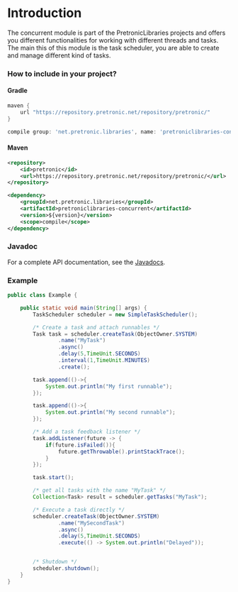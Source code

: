 # Introduction

The concurrent module is part of the PretronicLibraries projects and offers you different 
functionalities for working with different threads and tasks. The main this of this module is the task scheduler, 
you are able to create and manage different kind of tasks. 

### How to include in your project?

#### Gradle

```groovy
maven {
    url "https://repository.pretronic.net/repository/pretronic/"
}

compile group: 'net.pretronic.libraries', name: 'pretroniclibraries-concurrent', version: '1.0.0'
```

#### Maven

```xml
<repository>
    <id>pretronic</id>
    <url>https://repository.pretronic.net/repository/pretronic/</url>
</repository>

<dependency>
    <groupId>net.pretronic.libraries</groupId>
    <artifactId>pretroniclibraries-concurrent</artifactId>
    <version>${version}</version>
    <scope>compile</scope>
</dependency>
```

### Javadoc
For a complete API documentation, see the [Javadocs](https://pretronic.net/javadoc/PretronicLibraries/1.0.117.90-SNAPSHOT/overview-summary.html).

### Example

```java
public class Example {

    public static void main(String[] args) {
        TaskScheduler scheduler = new SimpleTaskScheduler();

        /* Create a task and attach runnables */
        Task task = scheduler.createTask(ObjectOwner.SYSTEM)
                .name("MyTask")
                .async()
                .delay(5,TimeUnit.SECONDS)
                .interval(1,TimeUnit.MINUTES)
                .create();

        task.append(()->{
            System.out.println("My first runnable");
        });

        task.append(()->{
            System.out.println("My second runnable");
        });

        /* Add a task feedback listener */
        task.addListener(future -> {
            if(future.isFailed()){
                future.getThrowable().printStackTrace();
            }
        });

        task.start();

        /* get all tasks with the name "MyTask" */
        Collection<Task> result = scheduler.getTasks("MyTask");

        /* Execute a task directly */
        scheduler.createTask(ObjectOwner.SYSTEM)
                .name("MySecondTask")
                .async()
                .delay(5,TimeUnit.SECONDS)
                .execute(() -> System.out.println("Delayed"));


        /* Shutdown */
        scheduler.shutdown();
    }
}
```
